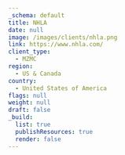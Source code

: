 ```yaml
---
_schema: default
title: NHLA
date: null
image: /images/clients/nhla.png
link: https://www.nhla.com/
client_type:
  - MZMC
region:
  - US & Canada
country:
  - United States of America
flags: null
weight: null
draft: false
_build:
  list: true
  publishResources: true
  render: false
---
```


